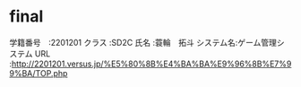 # final

学籍番号　:2201201
クラス    :SD2C
氏名      :蓑輪　拓斗
システム名:ゲーム管理システム
URL       :http://2201201.versus.jp/%E5%80%8B%E4%BA%BA%E9%96%8B%E7%99%BA/TOP.php
